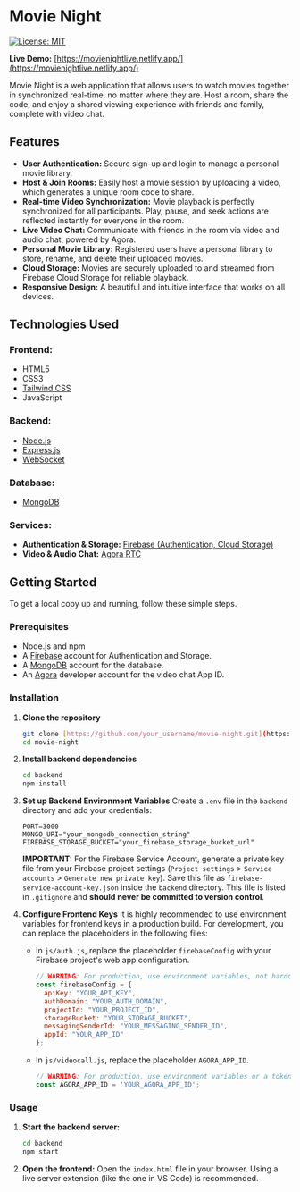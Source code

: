 # Movie Night

[![License: MIT](https://img.shields.io/badge/License-MIT-yellow.svg)](https://opensource.org/licenses/MIT)

**Live Demo:** [https://movienightlive.netlify.app/](https://movienightlive.netlify.app/)

Movie Night is a web application that allows users to watch movies together in synchronized real-time, no matter where they are. Host a room, share the code, and enjoy a shared viewing experience with friends and family, complete with video chat.

## Features

* **User Authentication:** Secure sign-up and login to manage a personal movie library.
* **Host & Join Rooms:** Easily host a movie session by uploading a video, which generates a unique room code to share.
* **Real-time Video Synchronization:** Movie playback is perfectly synchronized for all participants. Play, pause, and seek actions are reflected instantly for everyone in the room.
* **Live Video Chat:** Communicate with friends in the room via video and audio chat, powered by Agora.
* **Personal Movie Library:** Registered users have a personal library to store, rename, and delete their uploaded movies.
* **Cloud Storage:** Movies are securely uploaded to and streamed from Firebase Cloud Storage for reliable playback.
* **Responsive Design:** A beautiful and intuitive interface that works on all devices.

## Technologies Used

### Frontend:

* HTML5
* CSS3
* [Tailwind CSS](https://tailwindcss.com/)
* JavaScript

### Backend:

* [Node.js](https://nodejs.org/)
* [Express.js](https://expressjs.com/)
* [WebSocket](https://developer.mozilla.org/en-US/docs/Web/API/WebSockets_API)

### Database:

* [MongoDB](https://www.mongodb.com/)

### Services:

* **Authentication & Storage:** [Firebase (Authentication, Cloud Storage)](https://firebase.google.com/)
* **Video & Audio Chat:** [Agora RTC](https://www.agora.io/en/)

## Getting Started

To get a local copy up and running, follow these simple steps.

### Prerequisites

* Node.js and npm
* A [Firebase](https://firebase.google.com/) account for Authentication and Storage.
* A [MongoDB](https://www.mongodb.com/) account for the database.
* An [Agora](https://www.agora.io/) developer account for the video chat App ID.

### Installation

1.  **Clone the repository**
    ```sh
    git clone [https://github.com/your_username/movie-night.git](https://github.com/your_username/movie-night.git)
    cd movie-night
    ```
2.  **Install backend dependencies**
    ```sh
    cd backend
    npm install
    ```
3.  **Set up Backend Environment Variables**
    Create a `.env` file in the `backend` directory and add your credentials:
    ```env
    PORT=3000
    MONGO_URI="your_mongodb_connection_string"
    FIREBASE_STORAGE_BUCKET="your_firebase_storage_bucket_url"
    ```
    **IMPORTANT:** For the Firebase Service Account, generate a private key file from your Firebase project settings (`Project settings` > `Service accounts` > `Generate new private key`). Save this file as `firebase-service-account-key.json` inside the `backend` directory. This file is listed in `.gitignore` and **should never be committed to version control**.

4.  **Configure Frontend Keys**
    It is highly recommended to use environment variables for frontend keys in a production build. For development, you can replace the placeholders in the following files:

    * In `js/auth.js`, replace the placeholder `firebaseConfig` with your Firebase project's web app configuration.
        ```javascript
        // WARNING: For production, use environment variables, not hardcoded keys.
        const firebaseConfig = {
          apiKey: "YOUR_API_KEY",
          authDomain: "YOUR_AUTH_DOMAIN",
          projectId: "YOUR_PROJECT_ID",
          storageBucket: "YOUR_STORAGE_BUCKET",
          messagingSenderId: "YOUR_MESSAGING_SENDER_ID",
          appId: "YOUR_APP_ID"
        };
        ```
    * In `js/videocall.js`, replace the placeholder `AGORA_APP_ID`.
        ```javascript
        // WARNING: For production, use environment variables or a token server.
        const AGORA_APP_ID = 'YOUR_AGORA_APP_ID';
        ```

### Usage

1.  **Start the backend server:**
    ```sh
    cd backend
    npm start
    ```
2.  **Open the frontend:**
    Open the `index.html` file in your browser. Using a live server extension (like the one in VS Code) is recommended.